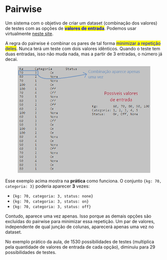 # Pairwise

Um sistema com o objetivo de criar um dataset (combinação dos valores) de testes com as opções de <mark style="color:blue;">**valores de entrada**</mark>. Podemos usar virtualmente [neste site](https://pairwise.yuuniworks.com/).

A regra do pairwise é combinar os pares de tal forma <mark style="color:blue;">minimizar a repetição deles</mark>. Nunca terá um teste com dois valores idênticos. Quando o teste tem duas entradas, isso não muda nada, mas a partir de 3 entradas, o número já decai.

<figure><img src="../../../.gitbook/assets/pairwise na pratica.png" alt=""><figcaption></figcaption></figure>

Esse exemplo acima mostra na **prática** como funciona. O conjunto `{kg: 70, categoria: 3}` poderia aparecer **3** vezes:

* `{kg: 70, categoria: 3, status: none}`
* `{kg: 70, categoria: 3, status: on}`
* `{kg: 70, categoria: 3, status: off}`

Contudo, aparece uma vez apenas. Isso porque as demais opções são excluídas do pairwise para minimizar essa repetição. Um par de valores, independente de qual junção de colunas, aparecerá apenas uma vez no dataset.

No exemplo prático da aula, de 1530 possibilidades de testes (multiplica pela quantidade de valores de entrada de cada opção), diminuiu para 29 possibilidades de testes.
